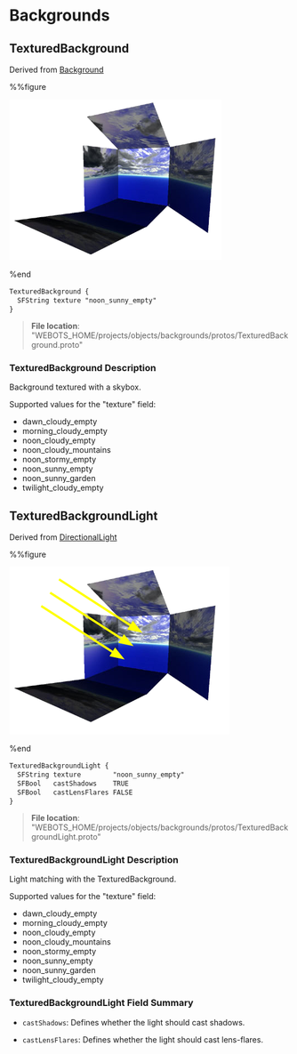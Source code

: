 # Backgrounds

## TexturedBackground

Derived from [Background](../reference/background.md)

%%figure

![TexturedBackground](images/objects/backgrounds/TexturedBackground/model.png)

%end

```
TexturedBackground {
  SFString texture "noon_sunny_empty"
}
```

> **File location**: "WEBOTS\_HOME/projects/objects/backgrounds/protos/TexturedBackground.proto"

### TexturedBackground Description

Background textured with a skybox.

Supported values for the "texture" field:

- dawn\_cloudy\_empty
- morning\_cloudy\_empty
- noon\_cloudy\_empty
- noon\_cloudy\_mountains
- noon\_stormy\_empty
- noon\_sunny\_empty
- noon\_sunny\_garden
- twilight\_cloudy\_empty

## TexturedBackgroundLight

Derived from [DirectionalLight](../reference/directionallight.md)

%%figure

![TexturedBackgroundLight](images/objects/backgrounds/TexturedBackgroundLight/model.png)

%end

```
TexturedBackgroundLight {
  SFString texture        "noon_sunny_empty"
  SFBool   castShadows    TRUE                
  SFBool   castLensFlares FALSE               
}
```

> **File location**: "WEBOTS\_HOME/projects/objects/backgrounds/protos/TexturedBackgroundLight.proto"

### TexturedBackgroundLight Description

Light matching with the TexturedBackground.

Supported values for the "texture" field:

- dawn\_cloudy\_empty
- morning\_cloudy\_empty
- noon\_cloudy\_empty
- noon\_cloudy\_mountains
- noon\_stormy\_empty
- noon\_sunny\_empty
- noon\_sunny\_garden
- twilight\_cloudy\_empty

### TexturedBackgroundLight Field Summary

- `castShadows`: Defines whether the light should cast shadows.

- `castLensFlares`: Defines whether the light should cast lens-flares.


